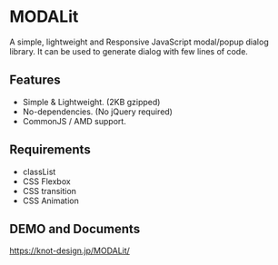 # MODALit
A simple, lightweight and Responsive JavaScript modal/popup dialog library.
It can be used to generate dialog with few lines of code.
 
## Features
- Simple & Lightweight. (2KB gzipped)
- No-dependencies. (No jQuery required)
- CommonJS / AMD support.

## Requirements
- classList
- CSS Flexbox
- CSS transition
- CSS Animation

## DEMO and Documents
https://knot-design.jp/MODALit/


